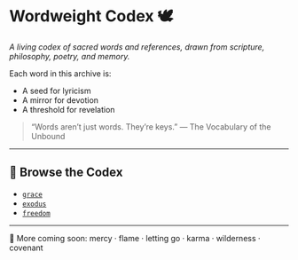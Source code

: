 # Wordweight Codex 🕊

*A living codex of sacred words and references, drawn from scripture, philosophy, poetry, and memory.*

Each word in this archive is:
- A seed for lyricism
- A mirror for devotion
- A threshold for revelation

> “Words aren’t just words. They’re keys.” — The Vocabulary of the Unbound

---

## 📖 Browse the Codex

- [`grace`](words/grace.md)
- [`exodus`](words/exodus.md)
- [`freedom`](words/freedom.md)

---

🔮 More coming soon: mercy · flame · letting go · karma · wilderness · covenant
